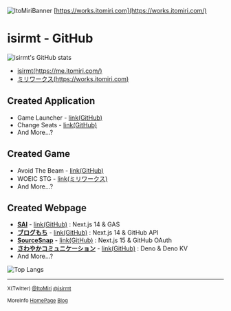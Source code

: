 ![](https://works.itomiri.com/ogp_bg_default.png "ItoMiriBanner")
[https://works.itomiri.com](https://works.itomiri.com/)

# isirmt - GitHub

![isirmt's GitHub stats](https://github-readme-stats.vercel.app/api?username=isirmt)

- [isirmt(https://me.itomiri.com/)](https://me.itomiri.com/)
- [ミリワークス(https://works.itomiri.com)](https://works.itomiri.com)

## Created Application
- Game Launcher - [link(GitHub)](https://github.com/KCCTdensan/GameLauncher)
- Change Seats - [link(GitHub)](https://github.com/isirmt/ChangeSeatProcessing)
- And More...?

## Created Game
- Avoid The Beam - [link(GitHub)](https://github.com/isirmt/AvoidTheBeam)
- WOEIC STG - [link(ミリワークス)](https://works.itomiri.com/woeic_stg)
- And More...?

## Created Webpage
- [**SAI**](https://sai.ac/) - [link(GitHub)](https://github.com/kcct-rtakada/sai_lab_web) : Next.js 14 & GAS
- [**ブログもち**](https://blog.isirmt.com/) - [link(GitHub)](https://github.com/isirmt/NextjsBlogWithGitPAT) : Next.js 14 & GitHub API
- [**SourceSnap**](https://ssnap.isirmt.com/) - [link(GitHub)](https://github.com/isirmt/SourceSnap) : Next.js 15 & GitHub OAuth
- [**さわやかコミュニケーション**](https://sawa-communication.deno.dev/) - [link(GitHub)](https://github.com/jigintern/SAWAYAKA-COMMUNICATION) : Deno & Deno KV
- And More...?

![Top Langs](https://github-readme-stats.vercel.app/api/top-langs/?username=isirmt&layout=donut)

- - - 

<sub>X(Twitter)&nbsp;[@ItoMiri](https://twitter.com/ItoMiri)&nbsp;[@isirmt](https://twitter.com/isirmt)</sub>

<sub>MoreInfo&nbsp;[HomePage](https://itomiri.com/)&nbsp;[Blog](https://blog.itomiri.com/)</sub>
